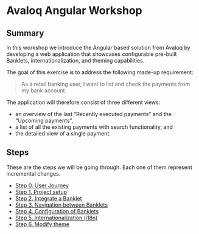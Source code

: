 # Avaloq Angular Workshop

## Summary
In this workshop we introduce the Angular based solution from Avaloq by developing a web application that showcases configurable pre-built Banklets, internationalization, and theming capabilities.

The goal of this exercise is to address the following made-up requirement: 

> As a retail banking user, I want to list and check the payments from my bank account.

The application will therefore consist of three different views:
* an overview of the last “Recently executed payments” and the “Upcoming payments”,
* a list of all the existing payments with search functionality, and
* the detailed view of a single payment.

## Steps
These are the steps we will be going through. Each one of them represent incremental changes.
* [Step 0. User Journey](./steps/README.md)
* [Step 1. Project setup](./steps/step1.md)
* [Step 2. Integrate a Banklet](./steps/step2.md)
* [Step 3. Navigation between Banklets](./steps/step3.md)
* [Step 4. Configuration of Banklets](./steps/step4.md)
* [Step 5. Internationalization (i18n)](./steps/step5.md)
* [Step 6. Modify theme](./steps/step6.md)
